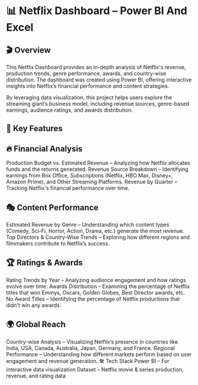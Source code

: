 # 📊 Netflix Dashboard – Power BI And Excel

## 🎬 Overview
This Netflix Dashboard provides an in-depth analysis of Netflix's revenue, production trends, genre performance, awards, and country-wise distribution. The dashboard was created using Power BI, offering interactive insights into Netflix’s financial performance and content strategies.

By leveraging data visualization, this project helps users explore the streaming giant’s business model, including revenue sources, genre-based earnings, audience ratings, and awards distribution.

## 📌 Key Features
## 🔥 Financial Analysis
Production Budget vs. Estimated Revenue – Analyzing how Netflix allocates funds and the returns generated.
Revenue Source Breakdown – Identifying earnings from Box Office, Subscriptions (Netflix, HBO Max, Disney+, Amazon Prime), and Other Streaming Platforms.
Revenue by Quarter – Tracking Netflix's financial performance over time.
## 🎭 Content Performance
Estimated Revenue by Genre – Understanding which content types (Comedy, Sci-Fi, Horror, Action, Drama, etc.) generate the most revenue.
Top Directors & Country-Wise Trends – Exploring how different regions and filmmakers contribute to Netflix’s success.
## 🏆 Ratings & Awards
Rating Trends by Year – Analyzing audience engagement and how ratings evolve over time.
Awards Distribution – Examining the percentage of Netflix titles that won Emmys, Oscars, Golden Globes, Best Director awards, etc.
No Award Titles – Identifying the percentage of Netflix productions that didn't win any awards.
## 🌍 Global Reach
Country-wise Analysis – Visualizing Netflix’s presence in countries like India, USA, Canada, Australia, Japan, Germany, and France.
Regional Performance – Understanding how different markets perform based on user engagement and revenue generation.
🛠 Tech Stack
Power BI – For interactive data visualization
Dataset – Netflix movie & series production, revenue, and rating data


